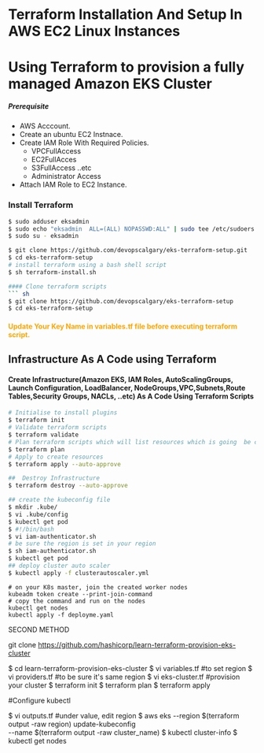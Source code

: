 # Terraform Installation And Setup In AWS EC2 Linux Instances
#  Using Terraform to provision a fully managed Amazon EKS Cluster

##### Prerequisite
+ AWS Acccount.
+ Create an ubuntu EC2 Instnace.
+ Create IAM Role With Required Policies.
   + VPCFullAccess
   + EC2FullAcces
   + S3FullAccess  ..etc
   + Administrator Access
+ Attach IAM Role to EC2 Instance.

### Install Terraform
```sh
$ sudo adduser eksadmin
$ sudo echo "eksadmin  ALL=(ALL) NOPASSWD:ALL" | sudo tee /etc/sudoers.d/eksadmin
$ sudo su - eksadmin
```
``` sh
$ git clone https://github.com/devopscalgary/eks-terraform-setup.git
$ cd eks-terraform-setup
# install terraform using a bash shell script
$ sh terraform-install.sh

#### Clone terraform scripts
``` sh
$ git clone https://github.com/devopscalgary/eks-terraform-setup
$ cd eks-terraform-setup
```
#### <span style="color:orange">Update Your Key Name in variables.tf file before executing terraform script.</span>
## Infrastructure As A Code using Terraform
#### Create Infrastructure(Amazon EKS, IAM Roles, AutoScalingGroups, Launch Configuration, LoadBalancer, NodeGroups,VPC,Subnets,Route Tables,Security Groups, NACLs, ..etc) As A Code Using Terraform Scripts
``` sh
# Initialise to install plugins
$ terraform init 
# Validate terraform scripts
$ terraform validate 
# Plan terraform scripts which will list resources which is going  be created.
$ terraform plan 
# Apply to create resources
$ terraform apply --auto-approve
```

```sh
##  Destroy Infrastructure  
$ terraform destroy --auto-approve

## create the kubeconfig file  
$ mkdir .kube/ 
$ vi .kube/config
$ kubectl get pod
$ #!/bin/bash 
$ vi iam-authenticator.sh
# be sure the region is set in your region
$ sh iam-authenticator.sh 
$ kubectl get pod
## deploy cluster auto scaler
$ kubectl apply -f clusterautoscaler.yml

 ```
```
# on your K8s master, join the created worker nodes
kubeadm token create --print-join-command
# copy the command and run on the nodes
kubectl get nodes 
kubectl apply -f deployme.yaml

```

SECOND METHOD


git clone https://github.com/hashicorp/learn-terraform-provision-eks-cluster

$ cd learn-terraform-provision-eks-cluster
$ vi variables.tf #to set region
$ vi providers.tf #to be sure it's same region
$ vi eks-cluster.tf #provision your cluster
$ terraform init
$ terraform plan
$ terraform apply

#Configure kubectl 

$ vi outputs.tf #under value, edit region
$ aws eks --region $(terraform output -raw region) update-kubeconfig \
    --name $(terraform output -raw cluster_name)
$ kubectl cluster-info
$ kubectl get nodes


